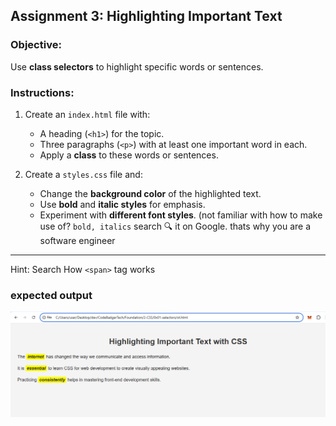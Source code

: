 ## **Assignment 3: Highlighting Important Text**  
### **Objective:**  
Use **class selectors** to highlight specific words or sentences.  

### **Instructions:**  
1. Create an `index.html` file with:  
   - A heading (`<h1>`) for the topic.  
   - Three paragraphs (`<p>`) with at least one important word in each.  
   - Apply a **class** to these words or sentences.  

2. Create a `styles.css` file and:  
   - Change the **background color** of the highlighted text.  
   - Use **bold** and **italic styles** for emphasis.  
   - Experiment with **different font styles**.  (not familiar with how to make use of? `bold, italics` search 🔍 it on  Google. thats why you are a software engineer 
---

Hint: Search How `<span>` tag works 

### expected output
![alt text](./images/image.png)
